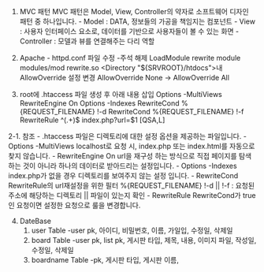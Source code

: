 1. MVC 패턴
	MVC 패턴은 Model, View, Controller의 약자로 소프트웨어 디자인 패턴 중 하나입니다.
		- Model : DATA, 정보들의 가공을 책임지는 컴포넌트
		- View : 사용자 인터페이스 요소로, 데이터를 기반으로 사용자들이 볼 수 있는 화면
		- Controller : 모델과 뷰를 연결해주는 다리 역할

2. Apache - httpd.conf 파일 수정
	-주석 해제
	LoadModule rewrite module modules/mod rewrite.so
	<Directory "${SRVROOT}/htdocs">내 AllowOverride 설정 변경 AllowOverride None -> AllowOverride All

3. root에 .htaccess 파일 생성 후 아래 내용 삽입 Options -MultiViews RewriteEngine On Options -Indexes RewriteCond %{REQUEST_FILENAME} !-d RewriteCond %{REQUEST_FILENAME} !-f RewriteRule ^(.+)$ index.php?url=$1 [QSA,L]

2-1. 참조 - .htaccess 파일은 디렉토리에 대한 설정 옵션을 제공하는 파일입니다. - Options -MultiViews localhost로 요청 시, index.php 또는 index.html를 자동으로 찾지 않습니다. - RewriteEngine On url을 재구성 하는 방식으로 직접 페이지를 탐색하는 것이 아니라 하나의 데이터로 받아드리는 설정입니다. - Options -Indexes index.php가 없을 경우 디렉토리를 보여주지 않는 설정 입니다. - RewriteCond RewriteRule의 url재설정을 위한 필터 %{REQUEST_FILENAME} !-d || !-f : 요청된 주소에 해당하는 디렉토리 || 파일이 있는지 확인 - RewriteRule RewriteCond가 true인 요청이면 설정한 요청으로 룰을 변경합니다.

4. DateBase 
	1) user Table
		-user pk, 아이디, 비밀번호, 이름, 가일입, 수정일, 삭제일
	2) board Table
		-user pk, list pk, 게시판 타입, 제목, 내용, 이미지 파일, 작성일, 수정일, 삭제일
	3) boardname Table
		-pk, 게시판 타입, 게시판 이름, 